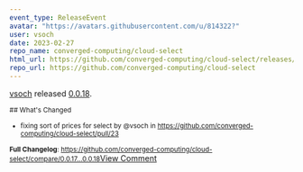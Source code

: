 ```yaml
---
event_type: ReleaseEvent
avatar: "https://avatars.githubusercontent.com/u/814322?"
user: vsoch
date: 2023-02-27
repo_name: converged-computing/cloud-select
html_url: https://github.com/converged-computing/cloud-select/releases/tag/0.0.18
repo_url: https://github.com/converged-computing/cloud-select
---
```


<a href='https://github.com/vsoch' target='_blank'>vsoch</a> released <a href='https://github.com/converged-computing/cloud-select/releases/tag/0.0.18' target='_blank'>0.0.18</a>.

<small>## What's Changed
* fixing sort of prices for select by @vsoch in https://github.com/converged-computing/cloud-select/pull/23

**Full Changelog**: https://github.com/converged-computing/cloud-select/compare/0.0.17...0.0.18</small><a href='https://github.com/converged-computing/cloud-select/releases/tag/0.0.18' target='_blank'>View Comment</a>
